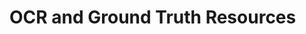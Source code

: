 # OCR and Ground Truth Resources

<!-- ---
title: "OCR and Ground Truth Resources"
---

<div>
{{ site.data.ocr-gt.description }}

<ul> 
{% assign entries = site.data.ocr-gt | sort: 'id' %}
{% for item in entries %}
    <li>
        {{ item.name }}
    </li>
{% endfor %}
</ul> 
</div> -->